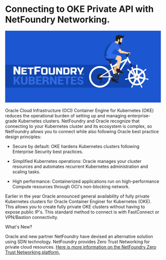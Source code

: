 # Connecting to OKE Private API with NetFoundry Networking.
![](basic/nfkubbiker.jpg)


Oracle Cloud Infrastructure (OCI) Container Engine for Kubernetes (OKE) reduces the operational burden of setting up and managing enterprise-grade Kubernetes clusters. NetFoundry and Oracle recognize that connecting to your Kubernetes cluster and its ecosystem is complex, so NetFoundry allows you to connect while also following Oracle best practice design principles:

* Secure by default: OKE hardens Kubernetes clusters following Enterprise Security best practices.

* Simplified Kubernetes operations: Oracle manages your cluster resources and automates recurrent Kubernetes administration and scaling tasks.

* High performance: Containerized applications run on high-performance Compute resources through OCI's non-blocking network.

Earlier in the year Oracle announced general availability of fully private Kubernetes clusters for Oracle Container Enginer for Kubernetes (OKE). This allows you to create fully private OKE clusters without having to expose public IP's. This standard method to connect is with FastConnect or VPN/Bastion connectivity.

What's New?

Oracle and new partner NetFoundry have devised an alternative solution using SDN technology. NetFoundry provides Zero Trust Networking for private cloud resources. [Here is more information on the NetFoundry Zero Trust Networking platform.](https://blogs.oracle.com/cloud-infrastructure/zero-trust-network-access-with-netfoundry)



